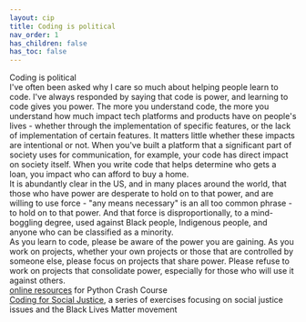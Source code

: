 ```yaml
---
layout: cip
title: Coding is political
nav_order: 1
has_children: false
has_toc: false
---
```


<div class="cip_body">

  <div class="cip_box">
    <div class="cip_title">Coding is political</div>
  </div>

  <div class="cip_text">
    I've often been asked why I care so much about helping people learn to code. I've always responded by saying that code is power, and learning to code gives you power. The more you understand code, the more you understand how much impact tech platforms and products have on people's lives - whether through the implementation of specific features, or the lack of implementation of certain features. It matters little whether these impacts are intentional or not. When you've built a platform that a significant part of society uses for communication, for example, your code has direct impact on society itself. When you write code that helps determine who gets a loan, you impact who can afford to buy a home.
  </div>
  <div class="cip_text">
    It is abundantly clear in the US, and in many places around the world, that those who have power are desperate to hold on to that power, and are willing to use force - "any means necessary" is an all too common phrase - to hold on to that power. And that force is disproportionally, to a mind-boggling degree, used against Black people, Indigenous people, and anyone who can be classified as a minority.
  </div>
  <div class="cip_text">
    As you learn to code, please be aware of the power you are gaining. As you work on projects, whether your own projects or those that are controlled by someone else, please focus on projects that share power. Please refuse to work on projects that consolidate power, especially for those who will use it against others.
  </div>

  <div class="cip_pcc_link">
    <a href="../pcc_2e/regular_index/">online resources</a> for Python Crash Course
  </div>
  <div class="cip_csj_link">
    <a href="../pcc_2e/challenges/coding_for_social_justice/">Coding for Social Justice</a>, a series of exercises focusing on social justice issues and the Black Lives Matter movement
  </div>

</div>